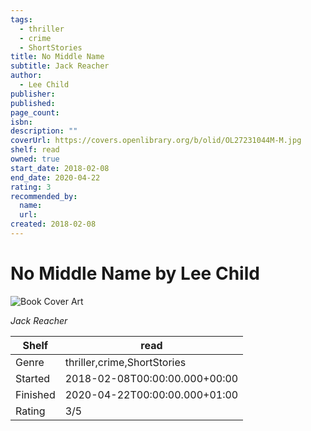 ```yaml
---
tags:
  - thriller
  - crime
  - ShortStories
title: No Middle Name
subtitle: Jack Reacher
author:
  - Lee Child
publisher:
published:
page_count:
isbn:
description: ""
coverUrl: https://covers.openlibrary.org/b/olid/OL27231044M-M.jpg
shelf: read
owned: true
start_date: 2018-02-08
end_date: 2020-04-22
rating: 3
recommended_by:
  name:
  url:
created: 2018-02-08
---
```


# No Middle Name by Lee Child

![Book Cover Art](https://covers.openlibrary.org/b/olid/OL27231044M-M.jpg)

_Jack Reacher_

| Shelf | read |
| --- | --- |
| Genre | thriller,crime,ShortStories |
| Started | 2018-02-08T00:00:00.000+00:00 |
| Finished | 2020-04-22T00:00:00.000+01:00 |
| Rating | 3/5 |

